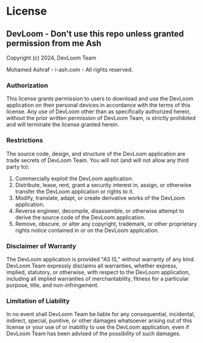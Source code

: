 # License

## DevLoom - Don't use this repo unless granted permission from me Ash

Copyright (c) 2024, DevLoom Team

Mohamed Ashraf - i-ash.com - All rights reserved.

### Authorization

This license grants permission to users to download and use the DevLoom application on their personal devices in accordance with the terms of this license. Any use of DevLoom other than as specifically authorized herein, without the prior written permission of DevLoom Team, is strictly prohibited and will terminate the license granted herein.

### Restrictions

The source code, design, and structure of the DevLoom application are trade secrets of DevLoom Team. You will not (and will not allow any third party to):

1. Commercially exploit the DevLoom application.
2. Distribute, lease, rent, grant a security interest in, assign, or otherwise transfer the DevLoom application or rights to it.
3. Modify, translate, adapt, or create derivative works of the DevLoom application.
4. Reverse engineer, decompile, disassemble, or otherwise attempt to derive the source code of the DevLoom application.
5. Remove, obscure, or alter any copyright, trademark, or other proprietary rights notice contained in or on the DevLoom application.

### Disclaimer of Warranty

The DevLoom application is provided "AS IS," without warranty of any kind. DevLoom Team expressly disclaims all warranties, whether express, implied, statutory, or otherwise, with respect to the DevLoom application, including all implied warranties of merchantability, fitness for a particular purpose, title, and non-infringement.

### Limitation of Liability

In no event shall DevLoom Team be liable for any consequential, incidental, indirect, special, punitive, or other damages whatsoever arising out of this license or your use of or inability to use the DevLoom application, even if DevLoom Team has been advised of the possibility of such damages.
